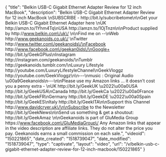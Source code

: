 {
    "title": "Belkin USB-C Gigabit Ethernet Adapter Review for 12 inch MacBook",
    "description": "Belkin USB-C Gigabit Ethernet Adapter Review for 12 inch MacBook \nSUBSCRIBE - http:\/\/bit.ly\/subcribetome\n\nGet your Belkin USB-C Gigabit Ethernet Adapter here \nUK http:\/\/amzn.to\/1Yhm4Tq\nUSA http:\/\/amzn.to\/1OjTnzn\n\nProduct supplied by http:\/\/www.belkin.com\/uk\/ \n\nFind me on --\nWeb http:\/\/www.geekanoids.co.uk\/ \nTwitter http:\/\/www.twitter.com\/geekanoids\/\nFacebook http:\/\/www.facebook.com\/geekan0ids\/\nGoogle+ http:\/\/bit.ly\/GeekGPlus\nInstagram http:\/\/instagram.com\/geekanoids\/\nTumblr http:\/\/geekanoids.tumblr.com\/\nLuxury Lifestyle http:\/\/youtube.com\/LuxuryLifestyleChannel\nGeekVloggz http:\/\/youtube.com\/GeekVloggz\n\n---\nmusic : Original Audio \u00a9Geekanoids\n---\n\nPlease use my Amazon links ... it doesn't cost you a penny extra - \nUK http:\/\/bit.ly\/GeekUK \u2022\u00a0USA http:\/\/bit.ly\/GeekUSA\nCanada http:\/\/bit.ly\/GeekCa \u2022\u00a0France http:\/\/bit.ly\/GeekFR\nGermany http:\/\/bit.ly\/GeekDE \u2022\u00a0Spain http:\/\/bit.ly\/GeekES\nItaly http:\/\/bit.ly\/GeekITA\n\nSupport this Channel http:\/\/www.davidcryer.uk\/\n\nSubscribe to the Newsletter http:\/\/bit.ly\/GeekNews\n\nSend us something & get a shoutout: http:\/\/bit.ly\/GeekAmaz \n\nGeekanoids is part of GluMedia Group https:\/\/www.facebook.com\/GluMediaGroup\/ Any Amazon links that appear in the video description are affiliate links. They do not alter the price you pay. Geekanoids earns a small commission on each sale.",
    "videoid": "150221865",
    "date_created": "1518739047",
    "date_modified": "1518739047",
    "type": "captivate",
    "layout": "video",
    "url": "\/v\/belkin-usb-c-gigabit-ethernet-adapter-review-for-12-inch-macbook\/150221865"
}